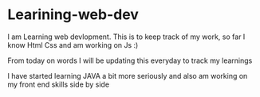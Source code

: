 # Learining-web-dev
I am Learning web devlopment.
This is to keep track of my work,
so far I know Html Css and am working on Js 
:)

From today on words I will be updating this everyday to track my learnings     

I have started learning JAVA a bit more seriously and also am working on my front end skills side by side
